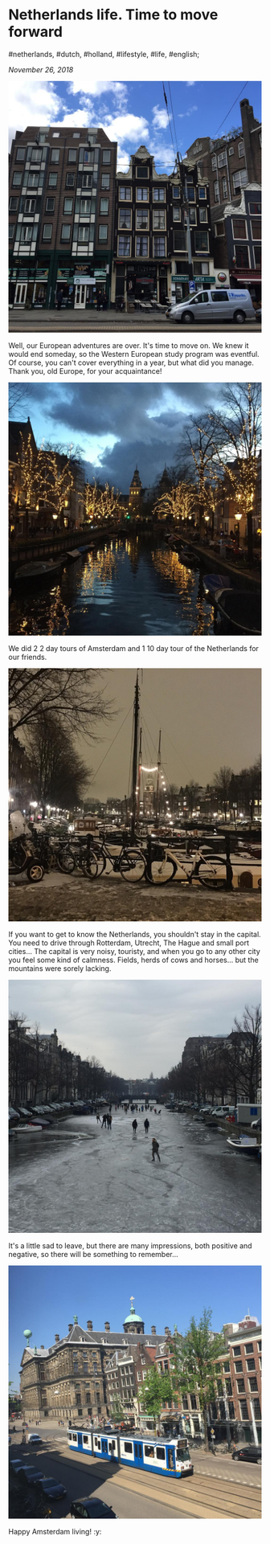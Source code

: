 # Netherlands life. Time to move forward

#netherlands, #dutch, #holland, #lifestyle, #life, #english;

_November 26, 2018_

![Our home in Amsterdam](/images/netherlands-life-time-to-move-forward/1.jpg "Our home in Amsterdam")

Well, our European adventures are over. It's time to move on. We knew it would end someday, so the Western European study program was eventful. Of course, you can't cover everything in a year, but what did you manage. Thank you, old Europe, for your acquaintance!

![Amsterdam at winter](/images/netherlands-life-time-to-move-forward/2.jpg "Amsterdam at winter")

We did 2 2 day tours of Amsterdam and 1 10 day tour of the Netherlands for our friends.

![Amsterdam at winter 2](/images/netherlands-life-time-to-move-forward/3.jpg "Amsterdam at winter 2")

If you want to get to know the Netherlands, you shouldn't stay in the capital. You need to drive through Rotterdam, Utrecht, The Hague and small port cities... The capital is very noisy, touristy, and when you go to any other city you feel some kind of calmness. Fields, herds of cows and horses... but the mountains were sorely lacking.

![Amsterdam frozen channel](/images/netherlands-life-time-to-move-forward/4.jpg "Amsterdam frozen channel")

It's a little sad to leave, but there are many impressions, both positive and negative, so there will be something to remember...

![View from our Amsterdam home](/images/netherlands-life-time-to-move-forward/5.jpg "View from our Amsterdam home")

Happy Amsterdam living! :y:
